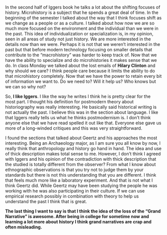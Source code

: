 In the second half of Iggers book he talks a lot about the shifting focuses of history. Microhistory is a subject that he spends a great deal of time. In the beginning of the semester I talked about the way that I think focuses shift as we change as a people or as a culture. I talked about how now we are so much more focused on the environment and the individual than we were in the past. This idea of individualization or specialization is, in my opinion, seen in all areas of study not just history. We are more interested in the details now than we were. Perhaps it is not that we weren’t interested in the past but that before modern technology focusing on smaller details that contribute to the “macrohistory” was harder to keep track of. Now that we have the ability to specialize and do microhistories it makes sense that we do. In class Monday we talked about the lost emails of **Hilary Clinton** and why should we care? I think people care because it limits the ability to do that microhistory completely. Now that we have the power to retain every bit of information we want to. Do we need to? Will it help us? Who knows but we can so why not? 

So, **I like Iggers**. I like the way he writes I think he is pretty clear for the most part. I thought his definition for postmodern theory about historiography was really interesting. He basically said historical writing is not actually the past. I believe this was in the section about language. I like that Iggers really tells us what he thinks postmodernism is. I don’t think anyone else that we have read spelled it out like that. Everyone else gave us more of a long-winded critiques and this was very straightforward.

I found the sections that talked about Geertz and his approaches the most interesting. Being an Archaeology major, as I am sure you all know by now, I really think that anthropology and history go hand in hand. The idea and use of thick description makes total sense to me. However, I don’t think I agreed with Iggers and his opinion of the contradiction with thick description that the studied is totally different from the observer? From what I know about ethnographic observations is that you try not to judge them by your standards but there is not this understanding that you are different. I think that feels much more like a laboratory experiment. And that is not what I think Geertz did.  While Geertz may have been studying the people he was working with he was also participating in their culture. If we can use empirical research possibly in combination with theory to help us understand the past I think that is great. 

**The last thing I want to say is that I think the idea of the loss of the “Grand Narrative” is awesome. After being in college for sometime now and learning a lot more about history I think grand narratives are crap and often misleading.**
